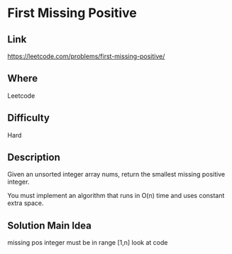 # First Missing Positive

## Link

https://leetcode.com/problems/first-missing-positive/

## Where

Leetcode

## Difficulty

Hard

## Description

Given an unsorted integer array nums, return the smallest missing positive integer.

You must implement an algorithm that runs in O(n) time and uses constant extra space.

## Solution Main Idea

missing pos integer must be in range [1,n]
look at code
